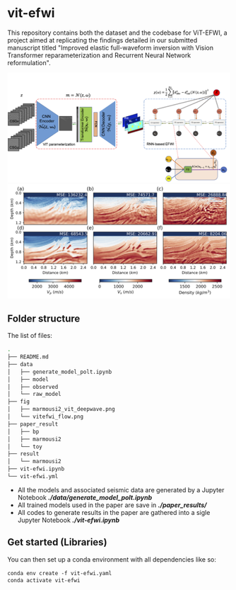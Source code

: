 # vit-efwi
This repository contains both the dataset and the codebase for ViT-EFWI, a project aimed at replicating the findings detailed in our submitted manuscript titled "Improved elastic full-waveform inversion with Vision Transformer reparameterization and Recurrent Neural Network reformulation".

![vitefwi_flow](./fig/vitefwi_flow.png)
![marmousi2_vit_deepwave](./fig/marmousi2_vit_deepwave.png)

## Folder structure
The list of files: 
```bash
.
├── README.md
├── data
│   ├── generate_model_polt.ipynb
│   ├── model
│   ├── observed
│   └── raw_model
├── fig
│   ├── marmousi2_vit_deepwave.png
│   └── vitefwi_flow.png
├── paper_result
│   ├── bp
│   ├── marmousi2
│   └── toy
├── result
│   └── marmousi2
├── vit-efwi.ipynb
└── vit-efwi.yml
```

- All the models and associated seismic data are generated by a Jupyter Notebook ***./data/generate_model_polt.ipynb***
- All trained models used in the paper are save in ***./paper_results/***
- All codes to generate results in the paper are gathered into a sigle Jupyter Notebook ***./vit-efwi.ipynb***

## Get started (Libraries)
You can then set up a conda environment with all dependencies like so:
```
conda env create -f vit-efwi.yaml
conda activate vit-efwi
```
